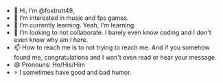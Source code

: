- 👋 Hi, I’m @foxtrott49,
- 👀 I’m interested in music and fps games.
- 🌱 I’m currently learning. Yeah, I'm learning.
- 💞️ I’m looking to not collaborate. I barely even know coding and I don't even know why am I here.
- 📫 How to reach me is to not trying to reach me. And if you somehow found me, congratulations and I won't even read or hear your message.
- 😄 Pronouns: He/His/Him
- ⚡ I sometimes have good and bad humor.

<!---
foxtrott49/foxtrott49 is a ✨ special ✨ repository because its `README.md` (this file) appears on your GitHub profile.
You can click the Preview link to take a look at your changes.
--->
